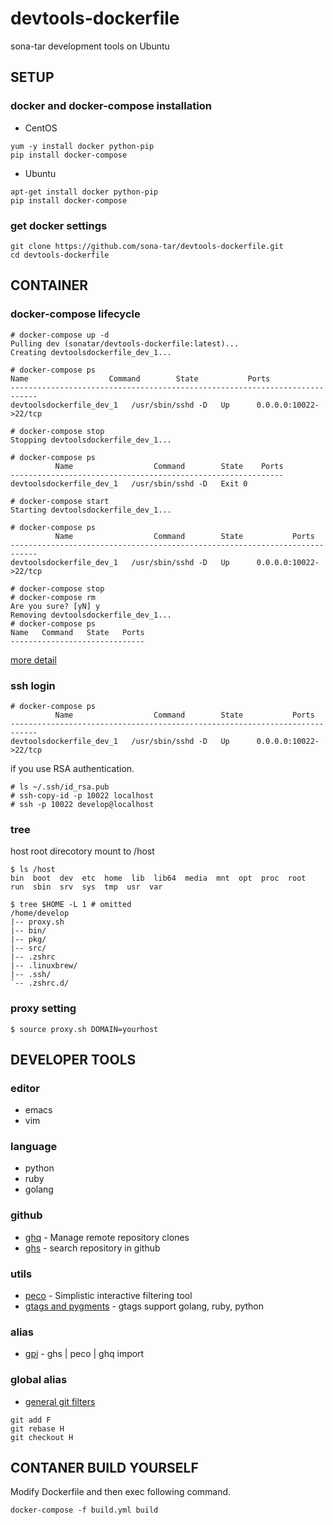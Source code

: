 # devtools-dockerfile
sona-tar development tools on Ubuntu


## SETUP

### docker and docker-compose installation

- CentOS

```
yum -y install docker python-pip
pip install docker-compose
```

- Ubuntu

```
apt-get install docker python-pip
pip install docker-compose
```


### get docker settings

```
git clone https://github.com/sona-tar/devtools-dockerfile.git
cd devtools-dockerfile
```


## CONTAINER

### docker-compose lifecycle
```
# docker-compose up -d
Pulling dev (sonatar/devtools-dockerfile:latest)...
Creating devtoolsdockerfile_dev_1...

# docker-compose ps
Name                  Command        State           Ports
----------------------------------------------------------------------------
devtoolsdockerfile_dev_1   /usr/sbin/sshd -D   Up      0.0.0.0:10022->22/tcp

# docker-compose stop
Stopping devtoolsdockerfile_dev_1...

# docker-compose ps
          Name                  Command        State    Ports
-------------------------------------------------------------
devtoolsdockerfile_dev_1   /usr/sbin/sshd -D   Exit 0

# docker-compose start
Starting devtoolsdockerfile_dev_1...

# docker-compose ps
          Name                  Command        State           Ports
----------------------------------------------------------------------------
devtoolsdockerfile_dev_1   /usr/sbin/sshd -D   Up      0.0.0.0:10022->22/tcp

# docker-compose stop
# docker-compose rm
Are you sure? [yN] y
Removing devtoolsdockerfile_dev_1...
# docker-compose ps
Name   Command   State   Ports
------------------------------
```

[more detail](http://qiita.com/iron-breaker/items/6b74fe9b0620b74d4281)


### ssh login

```
# docker-compose ps
          Name                  Command        State           Ports
----------------------------------------------------------------------------
devtoolsdockerfile_dev_1   /usr/sbin/sshd -D   Up      0.0.0.0:10022->22/tcp
```

if you use RSA authentication.
```
# ls ~/.ssh/id_rsa.pub
# ssh-copy-id -p 10022 localhost
# ssh -p 10022 develop@localhost
```

### tree

host root direcotory mount to /host
```
$ ls /host
bin  boot  dev  etc  home  lib  lib64  media  mnt  opt  proc  root  run  sbin  srv  sys  tmp  usr  var

```


```
$ tree $HOME -L 1 # omitted
/home/develop
|-- proxy.sh
|-- bin/
|-- pkg/
|-- src/
|-- .zshrc
|-- .linuxbrew/
|-- .ssh/
`-- .zshrc.d/
```

### proxy setting

```
$ source proxy.sh DOMAIN=yourhost
```

## DEVELOPER TOOLS

### editor

* emacs
* vim

### language

* python
* ruby
* golang

### github

* [ghq](https://github.com/motemen/ghq) -  Manage remote repository clones
* [ghs](https://github.com/sona-tar/ghs) -  search repository in github

### utils

* [peco](https://github.com/peco/peco) - Simplistic interactive filtering tool
* [gtags and pygments](http://qiita.com/sona-tar/items/672df1259a76f082ce42) - gtags support golang, ruby, python


### alias

* [gpi](http://qiita.com/sona-tar/items/c11063cd3671c07b6e0a) - ghs | peco | ghq import


### global alias

* [general git filters](http://qiita.com/sona-tar/items/fe401c597e8e51d4e243)
```
git add F
git rebase H
git checkout H
```


## CONTANER BUILD YOURSELF

Modify Dockerfile and then exec following command.

```
docker-compose -f build.yml build
```
